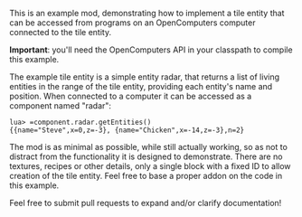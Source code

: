 This is an example mod, demonstrating how to implement a tile entity that can be accessed from programs on an OpenComputers computer connected to the tile entity.

**Important**: you'll need the OpenComputers API in your classpath to compile this example.

The example tile entity is a simple entity radar, that returns a list of living entities in the range of the tile entity, providing each entity's name and position. When connected to a computer it can be accessed as a component named "radar":
```
lua> =component.radar.getEntities()
{{name="Steve",x=0,z=-3}, {name="Chicken",x=-14,z=-3},n=2}
```

The mod is as minimal as possible, while still actually working, so as not to distract from the functionality it is designed to demonstrate. There are no textures, recipes or other details, only a single block with a fixed ID to allow creation of the tile entity. Feel free to base a proper addon on the code in this example.

Feel free to submit pull requests to expand and/or clarify documentation!
